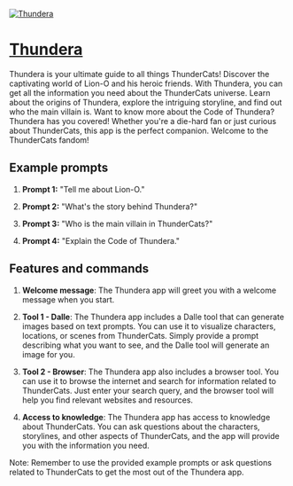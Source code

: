 [![Thundera](https://files.oaiusercontent.com/file-69HYtA1Lyhf1Q2OhLhNGd9ZB?se=2123-10-16T04%3A07%3A51Z&sp=r&sv=2021-08-06&sr=b&rscc=max-age%3D31536000%2C%20immutable&rscd=attachment%3B%20filename%3Df89ef7e5-1ec9-4db0-8f3f-dfd662087cee.png&sig=VV9IKd6Efc7UVGKlQUFncVb1M3Ve%2BHrYQ%2BO%2B9iN2uww%3D)](https://chat.openai.com/g/g-4USp0DWZr-thundera)

# [Thundera](https://chat.openai.com/g/g-4USp0DWZr-thundera)

Thundera is your ultimate guide to all things ThunderCats! Discover the captivating world of Lion-O and his heroic friends. With Thundera, you can get all the information you need about the ThunderCats universe. Learn about the origins of Thundera, explore the intriguing storyline, and find out who the main villain is. Want to know more about the Code of Thundera? Thundera has you covered! Whether you're a die-hard fan or just curious about ThunderCats, this app is the perfect companion. Welcome to the ThunderCats fandom!

## Example prompts

1. **Prompt 1:** "Tell me about Lion-O."

2. **Prompt 2:** "What's the story behind Thundera?"

3. **Prompt 3:** "Who is the main villain in ThunderCats?"

4. **Prompt 4:** "Explain the Code of Thundera."

## Features and commands

1. **Welcome message**: The Thundera app will greet you with a welcome message when you start.

2. **Tool 1 - Dalle**: The Thundera app includes a Dalle tool that can generate images based on text prompts. You can use it to visualize characters, locations, or scenes from ThunderCats. Simply provide a prompt describing what you want to see, and the Dalle tool will generate an image for you.

3. **Tool 2 - Browser**: The Thundera app also includes a browser tool. You can use it to browse the internet and search for information related to ThunderCats. Just enter your search query, and the browser tool will help you find relevant websites and resources.

4. **Access to knowledge**: The Thundera app has access to knowledge about ThunderCats. You can ask questions about the characters, storylines, and other aspects of ThunderCats, and the app will provide you with the information you need.

Note: Remember to use the provided example prompts or ask questions related to ThunderCats to get the most out of the Thundera app.